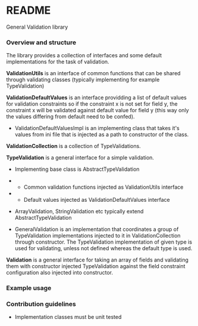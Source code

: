 # README #

General Validation library

### Overview and structure ###
The library provides a collection of interfaces and some default implementations for the task of validation.

**ValidationUtils** is an interface of common functions that can be shared through validating classes (typically implementing for example TypeValidation)

**ValidationDefaultValues** is an interface providding a list of default values for validation constraints so if the constraint x is not set for field y, the constraint x will be validated against default value for field y (this way only the values differing from default need to be confed).

* ValidationDefaultValuesImpl is an implementing class that takes it's values from ini file that is injected as a path to constructor of the class.

**ValidationCollection** is a collection of TypeValidations.

**TypeValidation** is a general interface for a simple validation.

* Implementing base class is AbstractTypeValidation

* * Common validation functions injected as ValidationUtils interface
* * Default values injected as ValidationDefaultValues interface

* ArrayValidation, StringValidation etc typically extend AbstractTypeValidation

* GeneralValidation is an implementation that coordinates a group of TypeValidation implementations injected to it in ValidationCollection through constructor. The TypeValidation implementation of given type is used for validating, unless not defined whereas the default type is used.

**Validation** is a general interface for taking an array of fields and validating them with constructor injected TypeValidation against the field constraint configuration also injected into constructor.

### Example usage ###

### Contribution guidelines ###

* Implementation classes must be unit tested